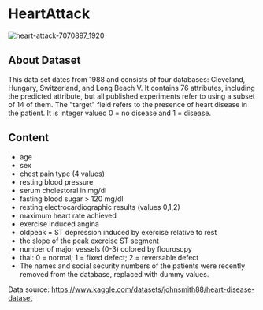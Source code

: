 # HeartAttack
![heart-attack-7070897_1920](https://user-images.githubusercontent.com/110662602/203383325-ca1b8c54-3a35-443d-bb4b-e3717f866a68.png)

## About Dataset
This data set dates from 1988 and consists of four databases: Cleveland, Hungary, Switzerland, and Long Beach V. It contains 76 attributes, including the predicted attribute, but all published experiments refer to using a subset of 14 of them. The "target" field refers to the presence of heart disease in the patient. It is integer valued 0 = no disease and 1 = disease.

## Content

* age
* sex
* chest pain type (4 values)
* resting blood pressure
* serum cholestoral in mg/dl
* fasting blood sugar > 120 mg/dl
* resting electrocardiographic results (values 0,1,2)
* maximum heart rate achieved
* exercise induced angina
* oldpeak = ST depression induced by exercise relative to rest
* the slope of the peak exercise ST segment
* number of major vessels (0-3) colored by flourosopy
* thal: 0 = normal; 1 = fixed defect; 2 = reversable defect
* The names and social security numbers of the patients were recently removed from the database, replaced with dummy values.

Data source: https://www.kaggle.com/datasets/johnsmith88/heart-disease-dataset
